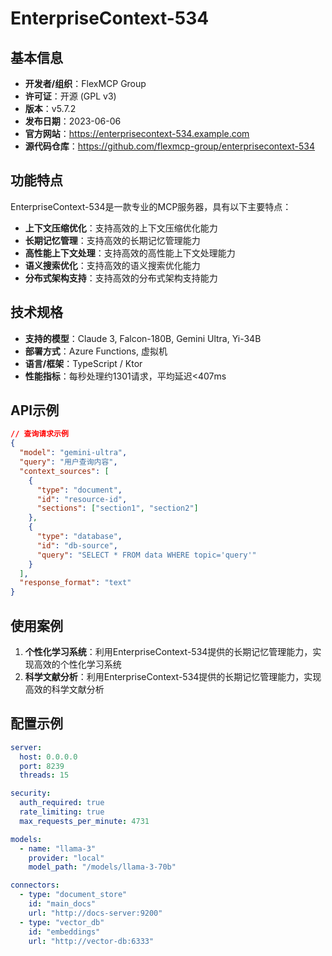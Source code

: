 # EnterpriseContext-534

## 基本信息

- **开发者/组织**：FlexMCP Group
- **许可证**：开源 (GPL v3)
- **版本**：v5.7.2
- **发布日期**：2023-06-06
- **官方网站**：https://enterprisecontext-534.example.com
- **源代码仓库**：https://github.com/flexmcp-group/enterprisecontext-534

## 功能特点

EnterpriseContext-534是一款专业的MCP服务器，具有以下主要特点：

- **上下文压缩优化**：支持高效的上下文压缩优化能力
- **长期记忆管理**：支持高效的长期记忆管理能力
- **高性能上下文处理**：支持高效的高性能上下文处理能力
- **语义搜索优化**：支持高效的语义搜索优化能力
- **分布式架构支持**：支持高效的分布式架构支持能力


## 技术规格

- **支持的模型**：Claude 3, Falcon-180B, Gemini Ultra, Yi-34B
- **部署方式**：Azure Functions, 虚拟机
- **语言/框架**：TypeScript / Ktor
- **性能指标**：每秒处理约1301请求，平均延迟<407ms

## API示例

```json
// 查询请求示例
{
  "model": "gemini-ultra",
  "query": "用户查询内容",
  "context_sources": [
    {
      "type": "document",
      "id": "resource-id",
      "sections": ["section1", "section2"]
    },
    {
      "type": "database",
      "id": "db-source",
      "query": "SELECT * FROM data WHERE topic='query'"
    }
  ],
  "response_format": "text"
}
```

## 使用案例

1. **个性化学习系统**：利用EnterpriseContext-534提供的长期记忆管理能力，实现高效的个性化学习系统
2. **科学文献分析**：利用EnterpriseContext-534提供的长期记忆管理能力，实现高效的科学文献分析


## 配置示例

```yaml
server:
  host: 0.0.0.0
  port: 8239
  threads: 15

security:
  auth_required: true
  rate_limiting: true
  max_requests_per_minute: 4731

models:
  - name: "llama-3"
    provider: "local"
    model_path: "/models/llama-3-70b"

connectors:
  - type: "document_store"
    id: "main_docs"
    url: "http://docs-server:9200"
  - type: "vector_db"
    id: "embeddings"
    url: "http://vector-db:6333"
```